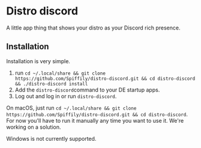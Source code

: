 # Distro discord

A little app thing that shows your distro as your Discord rich presence.

## Installation
Installation is very simple.

1. run `cd ~/.local/share && git clone https://github.com/Spiffily/distro-discord.git && cd distro-discord && ./distro-discord install`
2. Add the `distro-discord`command to your DE startup apps.
3. Log out and log in or run `distro-discord`.

On macOS, just run `cd ~/.local/share && git clone https://github.com/Spiffily/distro-discord.git && cd distro-discord`. For now you'll have to run it manually any time you want to use it. We're working on a solution.

Windows is not currently supported.

